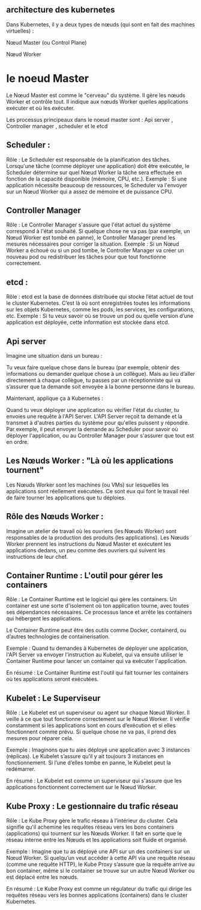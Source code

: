 ## architecture des kubernetes 

Dans Kubernetes, il y a deux types de nœuds (qui sont en fait des machines virtuelles) :

Nœud Master (ou Control Plane)

Nœud Worker

# le noeud Master
Le Nœud Master est comme le "cerveau" du système. Il gère les nœuds Worker et contrôle tout.
Il indique aux nœuds Worker quelles applications exécuter et où les exécuter.

Les processus principeaux dans le noeud master sont :  Api server , Controller manager , scheduler et le etcd 

## Scheduler :

Rôle : Le Scheduler est responsable de la planification des tâches. Lorsqu'une tâche (comme déployer une application) doit être exécutée, le Scheduler détermine sur quel Nœud Worker la tâche sera effectuée en fonction de la capacité disponible (mémoire, CPU, etc.).
Exemple : Si une application nécessite beaucoup de ressources, le Scheduler va l'envoyer sur un Nœud Worker qui a assez de mémoire et de puissance CPU.

## Controller Manager

Rôle : Le Controller Manager s'assure que l'état actuel du système correspond à l'état souhaité. Si quelque chose ne va pas (par exemple, un Nœud Worker est tombé en panne), le Controller Manager prend les mesures nécessaires pour corriger la situation.
Exemple : Si un Nœud Worker a échoué ou si un pod tombe, le Controller Manager va créer un nouveau pod ou redistribuer les tâches pour que tout fonctionne correctement.

## etcd : 

Rôle : etcd est la base de données distribuée qui stocke l’état actuel de tout le cluster Kubernetes. C’est là où sont enregistrées toutes les informations sur les objets Kubernetes, comme les pods, les services, les configurations, etc.
Exemple : Si tu veux savoir où se trouve un pod ou quelle version d’une application est déployée, cette information est stockée dans etcd.

## Api server 

Imagine une situation dans un bureau :

Tu veux faire quelque chose dans le bureau (par exemple, obtenir des informations ou demander quelque chose à un collègue).
Mais au lieu d’aller directement à chaque collègue, tu passes par un réceptionniste qui va s’assurer que ta demande soit envoyée à la bonne personne dans le bureau.

Maintenant, applique ça à Kubernetes :

Quand tu veux déployer une application ou vérifier l'état du cluster, tu envoies une requête à l'API Server.
L'API Server reçoit ta demande et la transmet à d'autres parties du système pour qu'elles puissent y répondre. Par exemple, il peut envoyer la demande au Scheduler pour savoir où déployer l'application, ou au Controller Manager pour s'assurer que tout est en ordre.

## Les Nœuds Worker : "Là où les applications tournent"

Les Nœuds Worker sont les machines (ou VMs) sur lesquelles les applications sont réellement exécutées. Ce sont eux qui font le travail réel de faire tourner les applications que tu déploies.

 ## Rôle des Nœuds Worker :
Imagine un atelier de travail où les ouvriers (les Nœuds Worker) sont responsables de la production des produits (les applications). Les Nœuds Worker prennent les instructions du Nœud Master et exécutent les applications dedans, un peu comme des ouvriers qui suivent les instructions de leur chef.

##  Container Runtime : L'outil pour gérer les containers
Rôle : Le Container Runtime est le logiciel qui gère les containers. Un container est une sorte d'isolement où ton application tourne, avec toutes ses dépendances nécessaires. Ce processus lance et arrête les containers qui hébergent les applications.

Le Container Runtime peut être des outils comme Docker, containerd, ou d’autres technologies de containerisation.

Exemple : Quand tu demandes à Kubernetes de déployer une application, l'API Server va envoyer l'instruction au Kubelet, qui va ensuite utiliser le Container Runtime pour lancer un container qui va exécuter l'application.

En résumé : Le Container Runtime est l'outil qui fait tourner les containers où tes applications seront exécutées.

##  Kubelet : Le Superviseur
Rôle : Le Kubelet est un superviseur ou agent sur chaque Nœud Worker. Il veille à ce que tout fonctionne correctement sur le Nœud Worker. Il vérifie constamment si les applications sont en cours d’exécution et si elles fonctionnent comme prévu. Si quelque chose ne va pas, il prend des mesures pour réparer cela.

Exemple : Imaginons que tu aies déployé une application avec 3 instances (réplicas). Le Kubelet s’assure qu’il y ait toujours 3 instances en fonctionnement. Si l’une d’elles tombe en panne, le Kubelet peut la redémarrer.

En résumé : Le Kubelet est comme un superviseur qui s'assure que les applications fonctionnent correctement sur le Nœud Worker.

## Kube Proxy : Le gestionnaire du trafic réseau
Rôle : Le Kube Proxy gère le trafic réseau à l’intérieur du cluster. Cela signifie qu'il achemine les requêtes réseau vers les bons containers (applications) qui tournent sur les Nœuds Worker. Il fait en sorte que le réseau interne entre les Nœuds et les applications soit fluide et organisé.

Exemple : Imagine que tu as déployé une API sur un des containers sur un Nœud Worker. Si quelqu’un veut accéder à cette API via une requête réseau (comme une requête HTTP), le Kube Proxy s’assure que la requête arrive au bon container, même si le container se trouve sur un autre Nœud Worker ou est déplacé entre les nœuds.

En résumé : Le Kube Proxy est comme un régulateur du trafic qui dirige les requêtes réseau vers les bonnes applications (containers) dans le cluster Kubernetes.


